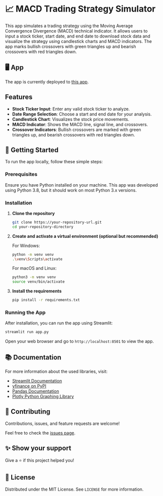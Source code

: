 # 📈 MACD Trading Strategy Simulator

This app simulates a trading strategy using the Moving Average Convergence Divergence (MACD) technical indicator. It allows users to input a stock ticker, start date, and end date to download stock data and visualize the strategy using candlestick charts and MACD indicators. The app marks bullish crossovers with green triangles up and bearish crossovers with red triangles down.

## 🖥️ App

The app is currently deployed to [this app](https://technical-trader.streamlit.app/).

## Features

- **Stock Ticker Input**: Enter any valid stock ticker to analyze.
- **Date Range Selection**: Choose a start and end date for your analysis.
- **Candlestick Chart**: Visualizes the stock price movements.
- **MACD Indicator**: Shows the MACD line, signal line, and crossovers.
- **Crossover Indicators**: Bullish crossovers are marked with green triangles up, and bearish crossovers with red triangles down.

## 🚀 Getting Started

To run the app locally, follow these simple steps:

### Prerequisites

Ensure you have Python installed on your machine. This app was developed using Python 3.8, but it should work on most Python 3.x versions.

### Installation

1. **Clone the repository**

   ```sh
   git clone https://your-repository-url.git
   cd your-repository-directory
   ```

2. **Create and activate a virtual environment (optional but recommended)**

   For Windows:
   ```sh
   python -m venv venv
   .\venv\Scripts\activate
   ```

   For macOS and Linux:
   ```sh
   python3 -m venv venv
   source venv/bin/activate
   ```

3. **Install the requirements**

   ```sh
   pip install -r requirements.txt
   ```

### Running the App

After installation, you can run the app using Streamlit:

```sh
streamlit run app.py
```

Open your web browser and go to `http://localhost:8501` to view the app.

## 📚 Documentation

For more information about the used libraries, visit:

- [Streamlit Documentation](https://docs.streamlit.io)
- [yfinance on PyPI](https://pypi.org/project/yfinance/)
- [Pandas Documentation](https://pandas.pydata.org/docs/)
- [Plotly Python Graphing Library](https://plotly.com/python/)

## 🤝 Contributing

Contributions, issues, and feature requests are welcome!

Feel free to check the [issues page](https://your-repository-url/issues).

## ✨ Show your support

Give a ⭐️ if this project helped you!

## 📝 License

Distributed under the MIT License. See `LICENSE` for more information.
